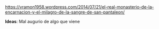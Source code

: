 https://vramon1958.wordpress.com/2014/07/21/el-real-monasterio-de-la-encarnacion-y-el-milagro-de-la-sangre-de-san-pantaleon/

**Ideas**: Mal augurio de algo que viene